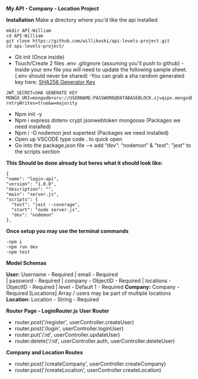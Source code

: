 **My API - Company - Location Project**

**Installation**
Make a directory where you'd like the api installed
```
mkdir API-William
cd API-William
git clone https://github.com/willikoski/api-levels-project.git
cd api-levels-project/
```
 - Git init (Once inside)
 - Touch/Create 2 files .env .gitignore (assuming you'll push to github)
 -Inside your env file you will need to update the following sample sheet. (.env should never be shared)
 -You can grab a sha random generated key here: [SHA256 Generator Key](https://emn178.github.io/online-tools/sha256.html)
 ```
 JWT_SECRET=SHA GENERATE KEY
MONGO_URI=mongodb+srv://USERNAME:PASSWORD@DATABASEBLOCK.zjvqipx.mongodb.net/DATABASENAME?retryWrites=true&w=majority 
```
 - Npm init -y 
 - Npm i express dotenv crypt jsonwebtoken mongoose (Packages we need installed)
 - Npm i -D nodemon jest supertest (Packages we need installed)
 - Open up VSCODE type code . to quick open
 - Go into the package.json file —> add “dev”: “nodemon” & "test": "jest" to the scripts section

 **This Should be done already but heres what it should look like:**
  ``` 
 {
  "name": "login-api",
  "version": "1.0.0",
  "description": "",
  "main": "server.js",
  "scripts": {
    "test": "jest --coverage",
    "start": "node server.js",
    "dev": "nodemon"
  },  
  ```
  **Once setup you may use the terminal commands** 

  ```
-npm i
-npm run dev
-npm test
```
**Model Schemas**

**User:** Username - Required 
| email - Required  
| password - Required 
| company - ObjectID - Required 
| locations - ObjectID - Required 
| level - Default 1 - Required
**Company:** Company - Required 
[Locations] Array / users may be part of multiple locations
**Location:** Location - String - Required 

**Router Page - LoginRouter.js**
**User Router**
 - router.post('/register', userController.createUser)
 - router.post('/login', userController.loginUser)
 - router.put('/:id', userController.updateUser)
 - router.delete('/:id', userController.auth, userController.deleteUser)
 
  **Company and Location Routes** 
 - router.post('/createCompany', userController.createCompany)
 - router.post('/createLocation', userController.createLocation)

  
